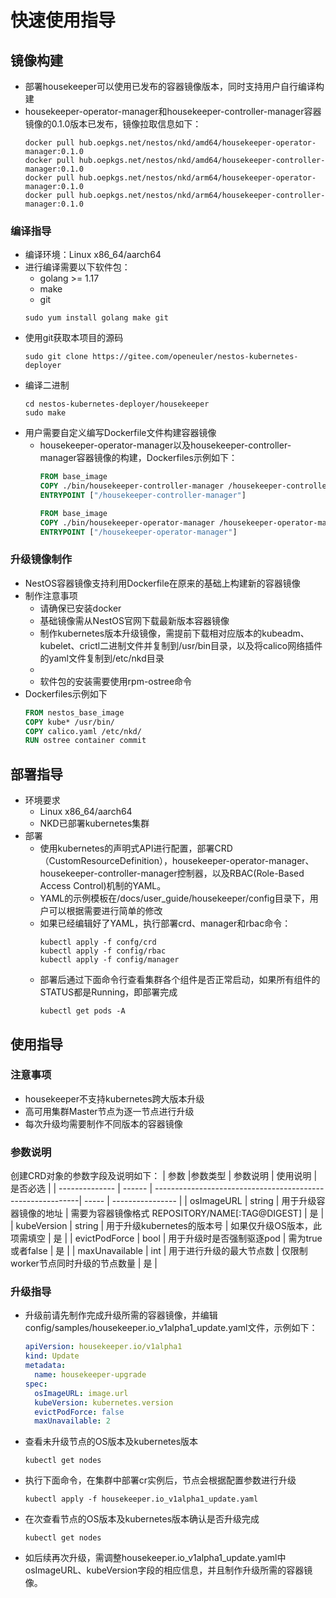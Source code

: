 # 快速使用指导

## 镜像构建

* 部署housekeeper可以使用已发布的容器镜像版本，同时支持用户自行编译构建
* housekeeper-operator-manager和housekeeper-controller-manager容器镜像的0.1.0版本已发布，镜像拉取信息如下：
  ``` shell
  docker pull hub.oepkgs.net/nestos/nkd/amd64/housekeeper-operator-manager:0.1.0
  docker pull hub.oepkgs.net/nestos/nkd/amd64/housekeeper-controller-manager:0.1.0
  docker pull hub.oepkgs.net/nestos/nkd/arm64/housekeeper-operator-manager:0.1.0
  docker pull hub.oepkgs.net/nestos/nkd/arm64/housekeeper-controller-manager:0.1.0
  ```  

### 编译指导

* 编译环境：Linux x86_64/aarch64
* 进行编译需要以下软件包：
  * golang >= 1.17
  * make
  * git
  ``` shell
  sudo yum install golang make git
  ```  
* 使用git获取本项目的源码
  ``` shell
  sudo git clone https://gitee.com/openeuler/nestos-kubernetes-deployer
  ```
* 编译二进制
  ``` shell
  cd nestos-kubernetes-deployer/housekeeper
  sudo make
  ```
* 用户需要自定义编写Dockerfile文件构建容器镜像
  * housekeeper-operator-manager以及housekeeper-controller-manager容器镜像的构建，Dockerfiles示例如下：
      ``` dockerfile
      FROM base_image
      COPY ./bin/housekeeper-controller-manager /housekeeper-controller-manager
      ENTRYPOINT ["/housekeeper-controller-manager"]

      FROM base_image
      COPY ./bin/housekeeper-operator-manager /housekeeper-operator-manager
      ENTRYPOINT ["/housekeeper-operator-manager"]
      ```

### 升级镜像制作

* NestOS容器镜像支持利用Dockerfile在原来的基础上构建新的容器镜像
* 制作注意事项
    * 请确保已安装docker
    * 基础镜像需从NestOS官网下载最新版本容器镜像
    * 制作kubernetes版本升级镜像，需提前下载相对应版本的kubeadm、kubelet、crictl二进制文件并复制到/usr/bin目录，以及将calico网络插件的yaml文件复制到/etc/nkd目录
    * 
    * 软件包的安装需要使用rpm-ostree命令
 * Dockerfiles示例如下
      ``` dockerfile
      FROM nestos_base_image
      COPY kube* /usr/bin/
      COPY calico.yaml /etc/nkd/
      RUN ostree container commit
      ```

## 部署指导

* 环境要求
  * Linux x86_64/aarch64
  * NKD已部署kubernetes集群
* 部署
  * 使用kubernetes的声明式API进行配置，部署CRD（CustomResourceDefinition），housekeeper-operator-manager、housekeeper-controller-manager控制器，以及RBAC(Role-Based Access Control)机制的YAML。
  * YAML的示例模板在/docs/user_guide/housekeeper/config目录下，用户可以根据需要进行简单的修改
  * 如果已经编辑好了YAML，执行部署crd、manager和rbac命令：
    ``` shell
    kubectl apply -f confg/crd
    kubectl apply -f config/rbac 
    kubectl apply -f config/manager
    ```
  * 部署后通过下面命令行查看集群各个组件是否正常启动，如果所有组件的STATUS都是Running，即部署完成
    ``` shell
    kubectl get pods -A
    ```

## 使用指导

### 注意事项

  * housekeeper不支持kubernetes跨大版本升级
  * 高可用集群Master节点为逐一节点进行升级
  * 每次升级均需要制作不同版本的容器镜像
  
### 参数说明

创建CRD对象的参数字段及说明如下：
  | 参数           |参数类型  | 参数说明                                                  | 使用说明 | 是否必选         |
  | -------------- | ------  | -----------------------------------------------------------| ----- | ---------------- |
  | osImageURL      | string  | 用于升级容器镜像的地址           | 需要为容器镜像格式 REPOSITORY/NAME[:TAG@DIGEST] | 是         |
  | kubeVersion      | string  | 用于升级kubernetes的版本号           | 如果仅升级OS版本，此项需填空 | 是         |
  | evictPodForce      | bool  | 用于升级时是否强制驱逐pod           | 需为true或者false | 是         |
  | maxUnavailable      | int  | 用于进行升级的最大节点数           | 仅限制worker节点同时升级的节点数量 | 是         |

### 升级指导

* 升级前请先制作完成升级所需的容器镜像，并编辑config/samples/housekeeper.io_v1alpha1_update.yaml文件，示例如下：
    ``` yaml
    apiVersion: housekeeper.io/v1alpha1
    kind: Update
    metadata:
      name: housekeeper-upgrade
    spec:
      osImageURL: image.url
      kubeVersion: kubernetes.version
      evictPodForce: false
      maxUnavailable: 2
    ```
* 查看未升级节点的OS版本及kubernetes版本
    ``` shell
    kubectl get nodes
    ```
* 执行下面命令，在集群中部署cr实例后，节点会根据配置参数进行升级
    ``` shell
    kubectl apply -f housekeeper.io_v1alpha1_update.yaml
    ```
* 在次查看节点的OS版本及kubernetes版本确认是否升级完成
    ``` shell
    kubectl get nodes
    ```
* 如后续再次升级，需调整housekeeper.io_v1alpha1_update.yaml中osImageURL、kubeVersion字段的相应信息，并且制作升级所需的容器镜像。